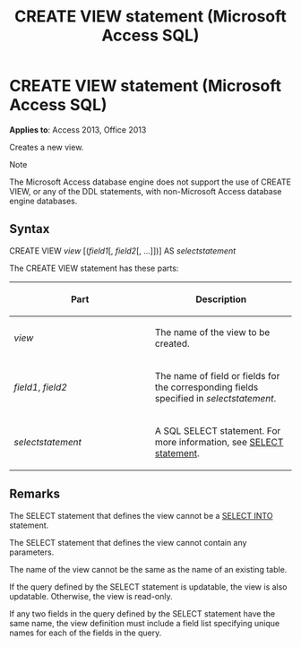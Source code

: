 ﻿---
title: CREATE VIEW statement (Microsoft Access SQL)
TOCTitle: CREATE VIEW statement (Microsoft Access SQL)
ms:assetid: ecaabd75-3081-fd35-830d-5a59b0a51922
ms:mtpsurl: https://msdn.microsoft.com/library/Ff836312(v=office.15)
ms:contentKeyID: 48548519
ms.date: 10/18/2018
mtps_version: v=office.15
---

# CREATE VIEW statement (Microsoft Access SQL)

**Applies to**: Access 2013, Office 2013

Creates a new view.

> [!NOTE]
> The Microsoft Access database engine does not support the use of CREATE VIEW, or any of the DDL statements, with non-Microsoft Access database engine databases.

## Syntax

CREATE VIEW *view* \[(*field1*\[, *field2*\[, …\]\])\] AS *selectstatement*

The CREATE VIEW statement has these parts:

<table>
<colgroup>
<col style="width: 50%" />
<col style="width: 50%" />
</colgroup>
<thead>
<tr class="header">
<th><p>Part</p></th>
<th><p>Description</p></th>
</tr>
</thead>
<tbody>
<tr class="odd">
<td><p><em>view</em></p></td>
<td><p>The name of the view to be created.</p></td>
</tr>
<tr class="even">
<td><p><em>field1</em>, <em>field2</em></p></td>
<td><p>The name of field or fields for the corresponding fields specified in <em>selectstatement</em>.</p></td>
</tr>
<tr class="odd">
<td><p><em>selectstatement</em></p></td>
<td><p>A SQL SELECT statement. For more information, see <a href="select-statement-microsoft-access-sql.md">SELECT statement</a>.</p></td>
</tr>
</tbody>
</table>


## Remarks

The SELECT statement that defines the view cannot be a [SELECT INTO](select-into-statement-microsoft-access-sql.md) statement.

The SELECT statement that defines the view cannot contain any parameters.

The name of the view cannot be the same as the name of an existing table.

If the query defined by the SELECT statement is updatable, the view is also updatable. Otherwise, the view is read-only.

If any two fields in the query defined by the SELECT statement have the same name, the view definition must include a field list specifying unique names for each of the fields in the query.

